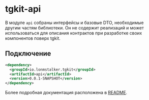 # tgkit-api

В модуле `api` собраны интерфейсы и базовые DTO, необходимые другим частям библиотеки.
Он не содержит реализаций и может использоваться для описания контрактов при разработке
своих компонентов поверх tgkit.

## Подключение

```xml
<dependency>
  <groupId>io.lonmstalker.tgkit</groupId>
  <artifactId>api</artifactId>
  <version>0.0.1-SNAPSHOT</version>
</dependency>
```

Более подробная документация расположена в [README](../README.md).
